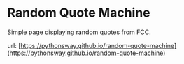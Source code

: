 # Random Quote Machine

Simple page displaying random quotes from FCC.

url: [https://pythonsway.github.io/random-quote-machine](https://pythonsway.github.io/random-quote-machine)